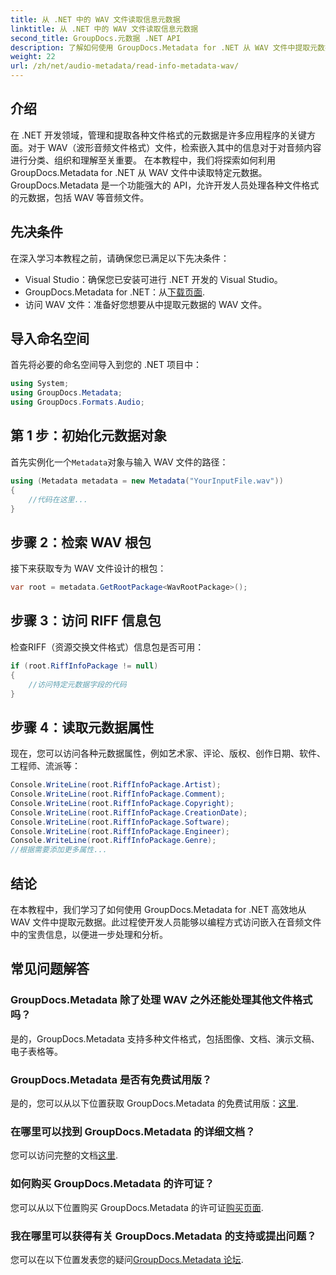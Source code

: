 ```yaml
---
title: 从 .NET 中的 WAV 文件读取信息元数据
linktitle: 从 .NET 中的 WAV 文件读取信息元数据
second_title: GroupDocs.元数据 .NET API
description: 了解如何使用 GroupDocs.Metadata for .NET 从 WAV 文件中提取元数据。深入研究此分步教程，利用元数据进行音频文件管理。
weight: 22
url: /zh/net/audio-metadata/read-info-metadata-wav/
---
```

## 介绍
在 .NET 开发领域，管理和提取各种文件格式的元数据是许多应用程序的关键方面。对于 WAV（波形音频文件格式）文件，检索嵌入其中的信息对于对音频内容进行分类、组织和理解至关重要。
在本教程中，我们将探索如何利用 GroupDocs.Metadata for .NET 从 WAV 文件中读取特定元数据。GroupDocs.Metadata 是一个功能强大的 API，允许开发人员处理各种文件格式的元数据，包括 WAV 等音频文件。
## 先决条件
在深入学习本教程之前，请确保您已满足以下先决条件：
- Visual Studio：确保您已安装可进行 .NET 开发的 Visual Studio。
-  GroupDocs.Metadata for .NET：从[下载页面](https://releases.groupdocs.com/metadata/net/).
- 访问 WAV 文件：准备好您想要从中提取元数据的 WAV 文件。

## 导入命名空间
首先将必要的命名空间导入到您的 .NET 项目中：
```csharp
using System;
using GroupDocs.Metadata;
using GroupDocs.Formats.Audio;
```
## 第 1 步：初始化元数据对象
首先实例化一个`Metadata`对象与输入 WAV 文件的路径：
```csharp
using (Metadata metadata = new Metadata("YourInputFile.wav"))
{
    //代码在这里...
}
```
## 步骤 2：检索 WAV 根包
接下来获取专为 WAV 文件设计的根包：
```csharp
var root = metadata.GetRootPackage<WavRootPackage>();
```
## 步骤 3：访问 RIFF 信息包
检查RIFF（资源交换文件格式）信息包是否可用：
```csharp
if (root.RiffInfoPackage != null)
{
    //访问特定元数据字段的代码
}
```
## 步骤 4：读取元数据属性
现在，您可以访问各种元数据属性，例如艺术家、评论、版权、创作日期、软件、工程师、流派等：
```csharp
Console.WriteLine(root.RiffInfoPackage.Artist);
Console.WriteLine(root.RiffInfoPackage.Comment);
Console.WriteLine(root.RiffInfoPackage.Copyright);
Console.WriteLine(root.RiffInfoPackage.CreationDate);
Console.WriteLine(root.RiffInfoPackage.Software);
Console.WriteLine(root.RiffInfoPackage.Engineer);
Console.WriteLine(root.RiffInfoPackage.Genre);
//根据需要添加更多属性...
```

## 结论
在本教程中，我们学习了如何使用 GroupDocs.Metadata for .NET 高效地从 WAV 文件中提取元数据。此过程使开发人员能够以编程方式访问嵌入在音频文件中的宝贵信息，以便进一步处理和分析。

## 常见问题解答
### GroupDocs.Metadata 除了处理 WAV 之外还能处理其他文件格式吗？
是的，GroupDocs.Metadata 支持多种文件格式，包括图像、文档、演示文稿、电子表格等。
### GroupDocs.Metadata 是否有免费试用版？
是的，您可以从以下位置获取 GroupDocs.Metadata 的免费试用版：[这里](https://releases.groupdocs.com/).
### 在哪里可以找到 GroupDocs.Metadata 的详细文档？
您可以访问完整的文档[这里](https://tutorials.groupdocs.com/metadata/net/).
### 如何购买 GroupDocs.Metadata 的许可证？
您可以从以下位置购买 GroupDocs.Metadata 的许可证[购买页面](https://purchase.groupdocs.com/buy).
### 我在哪里可以获得有关 GroupDocs.Metadata 的支持或提出问题？
您可以在以下位置发表您的疑问[GroupDocs.Metadata 论坛](https://forum.groupdocs.com/c/metadata/14).